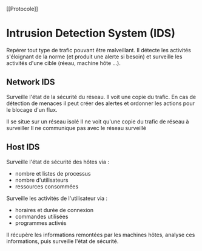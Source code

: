 [[Protocole]]
# Intrusion Detection System (IDS)
Repérer tout type de trafic pouvant être malveillant.
Il détecte les activités s'éloignant de la norme (et produit une alerte si besoin) et surveille les activités d'une cible (réeau, machine hôte ...).

## Network IDS
Surveille l'état de la sécurité du réseau. 
Il voit une copie du trafic.
En cas de détection de menaces il peut créer des alertes et ordonner les actions pour le blocage d'un flux. 

Il se situe sur un réseau isolé
Il ne voit qu'une copie du trafic de réseau à surveiller
Il ne communique pas avec le réseau surveillé

## Host IDS
Surveille l'état de sécurité des hôtes via :
- nombre et listes de processus
- nombre d'utilisateurs
- ressources consommées

Surveille les activités de l'utilisateur via : 
- horaires et durée de connexion
- commandes utilisées
- programmes activés

Il récupère les informations remontées par les machines hôtes, analyse ces informations, puis surveille l'état de sécurité. 
